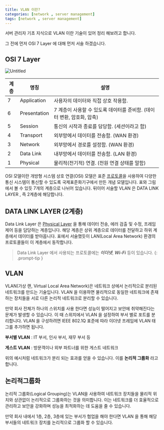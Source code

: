 ```yaml
---
title: VLAN 이란?
categories: [network , server management]
tags: [network , server management]
---
```


서버 관리자 기초 지식으로 VLAN 이란 기술이 있어 정리 해보려고 합니다.

그 전에 먼저 OSI 7 Layer 에 대해 먼저 서술 하겠습니다.

## OSI 7 Layer

![Untitled](https://github.com/LikeLion-at-DGU/2024-simba-3-Dandelion/assets/107533165/c47b5bcd-73f3-458a-8c90-8bc12c927307)

| **계층** | **명칭**     | **설명**                                                     |
| -------- | ------------ | ------------------------------------------------------------ |
| 7        | Application  | 사용자의 데이터와 직접 상호 작용함.                          |
| 6        | Presentation | 7 계층이 사용할 수 있도록 데이터를 준비함. (데이터 변환, 암호화, 압축) |
| 5        | Session      | 통신의 시작과 종료를 담당함. (세션이라고 함)                 |
| 4        | Transport    | 외부망에서 데이터를 전송함. (WAN 환경)                       |
| 3        | Network      | 외부망에서 경로를 설정함. (WAN 환경)                         |
| 2        | Data Link    | 내부망에서 데이터를 전송함. (LAN 환경)                       |
| 1        | Physical     | 물리적(전기적) 연결. (전원 연결 상태를 말함)                 |

OSI 모델이란 개방형 시스템 상호 연결(OSI) 모델은 표준 [프로토콜](https://www.cloudflare.com/learning/network-layer/what-is-a-protocol/)을 사용하여 다양한 통신 시스템이 통신할 수 있도록 국제표준화기구에서 만든 개념 모델입니다. 표와 그림에서 볼 수 있듯 7개의 계층으로 나뉘어 있습니다. 뒤이어 서술할 VLAN 은 DATA LINK LAYER , 즉 2계층에 해당합니다.

## DATA LINK LAYER (2계층)

Data Link Layer 은 [Physical Layer](https://en.wikipedia.org/wiki/Physical_layer) 을 통해 데이터 전송, 에러 검출 및 수정, 프레임 제어 등을 담당하는 계층입니다. 해당 계층은 상위 계층으로 데이터를 전달하고 하위 계층에서 데이터를 받아옵니다. 표에서 서술했듯이 LAN(Local Area Network) 환경의 프로토콜들이 이 계층에서 동작합니다.

> Data Link Layer 에서 사용되는 프로토콜에는 ***이더넷***, ***Wi-Fi*** 등이 있습니다.
{: .prompt-tip }







## VLAN

VLAN(가상 랜, Virtual Local Area Network)은 네트워크 상에서 논리적으로 분리된 네트워크를 만드는 기술입니다. VLAN 을 이용하면 물리적으로 동일한 네트워크에 존재하는 장치들을 서로 다른 논리적 네트워크로 분리할 수 있습니다. 







만약 회사 전체가 하나의 스위치를 사용 한다면 성능이 떨어지고 보안에 취약해진다는 문제가 발생할 수 있습니다. 이 때 스위치에서 VLAN 을 설정하여 부서 별로 포트를 분리합니다. VLAN 을 구성하려면 IEEE 802.1Q 표준에 따라 이더넷 프레임에 VLAN 태그를 추가하면 됩니다.

**부서별 VLAN** : IT 부서, 인사 부서, 재무 부서 등

**게스트 VLAN** : 방문객이나 외부 파트너를 위한 게스트 네트워크

위의 예시처럼 네트워크가 분리 되는 효과를 얻을 수 있습니다. 이를 **논리적 그룹화** 라고 합니다.









## 논리적그룹화

논리적 그룹화(Logical Grouping)는 VLAN을 사용하여 네트워크 장치들을 물리적 위치와 상관없이 논리적으로 그룹화하는 것을 의미합니다. 이는 네트워크를 더 효율적으로 관리하고 보안을 강화하며 성능을 최적화하는 데 도움을 줄 수 있습니다.

만약 회사 내에서 1층, 2층, 3층에 있는 부서가 협업을 해야 한다면 VLAN 을 통해 해당 부서들의 네트워크 장치를 논리적으로 그룹화 할 수 있습니다.



